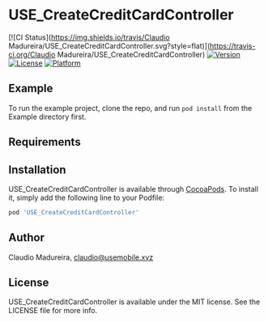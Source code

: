# USE_CreateCreditCardController

[![CI Status](https://img.shields.io/travis/Claudio Madureira/USE_CreateCreditCardController.svg?style=flat)](https://travis-ci.org/Claudio Madureira/USE_CreateCreditCardController)
[![Version](https://img.shields.io/cocoapods/v/USE_CreateCreditCardController.svg?style=flat)](https://cocoapods.org/pods/USE_CreateCreditCardController)
[![License](https://img.shields.io/cocoapods/l/USE_CreateCreditCardController.svg?style=flat)](https://cocoapods.org/pods/USE_CreateCreditCardController)
[![Platform](https://img.shields.io/cocoapods/p/USE_CreateCreditCardController.svg?style=flat)](https://cocoapods.org/pods/USE_CreateCreditCardController)

## Example

To run the example project, clone the repo, and run `pod install` from the Example directory first.

## Requirements

## Installation

USE_CreateCreditCardController is available through [CocoaPods](https://cocoapods.org). To install
it, simply add the following line to your Podfile:

```ruby
pod 'USE_CreateCreditCardController'
```

## Author

Claudio Madureira, claudio@usemobile.xyz

## License

USE_CreateCreditCardController is available under the MIT license. See the LICENSE file for more info.
